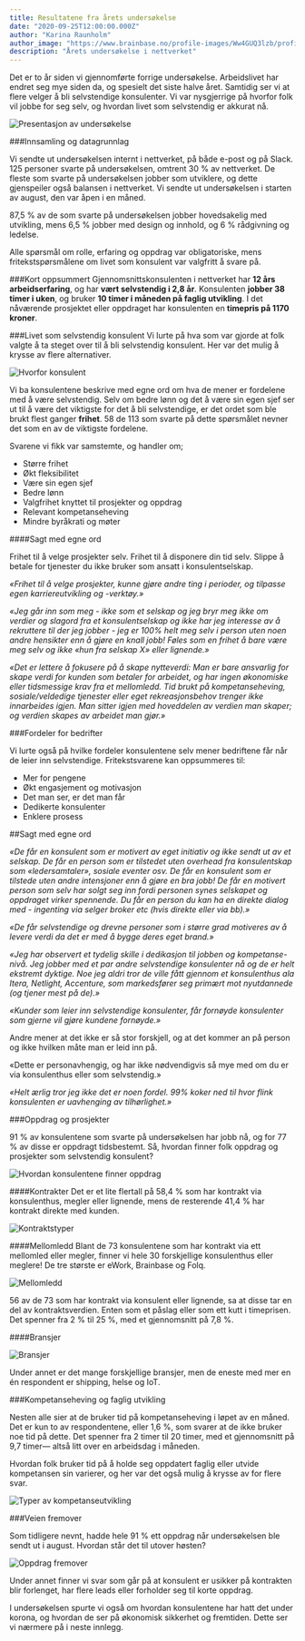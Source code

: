 ```yaml
---
title: Resultatene fra årets undersøkelse
date: "2020-09-25T12:00:00.000Z"
author: "Karina Raunholm"
author_image: "https://www.brainbase.no/profile-images/Ww4GUQ3lzb/profilePicture.jpg"
description: "Årets undersøkelse i nettverket"
---
```


Det er to år siden vi gjennomførte forrige undersøkelse. Arbeidslivet har endret seg mye siden da, og spesielt det siste halve året. Samtidig ser vi at flere velger å bli selvstendige konsulenter. Vi var nysgjerrige på hvorfor folk vil jobbe for seg selv, og hvordan livet som selvstendig er akkurat nå.

![Presentasjon av undersøkelse](./Undersokelse.png)

###Innsamling og datagrunnlag

Vi sendte ut undersøkelsen internt i nettverket, på både e-post og på Slack. 125 personer svarte på undersøkelsen, omtrent 30 % av nettverket. De fleste som svarte på undersøkelsen jobber som utviklere, og dette gjenspeiler også balansen i nettverket. Vi sendte ut undersøkelsen i starten av august, den var åpen i en måned.

87,5 % av de som svarte på undersøkelsen jobber hovedsakelig med utvikling, mens 6,5 % jobber med design og innhold, og 6 % rådgivning og ledelse.

Alle spørsmål om rolle, erfaring og oppdrag var obligatoriske, mens fritekstspørsmålene om livet som konsulent var valgfritt å svare på.

###Kort oppsummert
Gjennomsnittskonsulenten i nettverket har **12 års arbeidserfaring**, og har **vært selvstendig i 2,8 år**. Konsulenten **jobber 38 timer i uken**, og bruker **10 timer i måneden på faglig utvikling**. I det nåværende prosjektet eller oppdraget har konsulenten en **timepris på 1170 kroner**.

###Livet som selvstendig konsulent
Vi lurte på hva som var gjorde at folk valgte å ta steget over til å bli selvstendig konsulent. Her var det mulig å krysse av flere alternativer.

![Hvorfor konsulent](./Survey-01.png)

Vi ba konsulentene beskrive med egne ord om hva de mener er fordelene med å være selvstendig. Selv om bedre lønn og det å være sin egen sjef ser ut til å være det viktigste for det å bli selvstendige, er det ordet som ble brukt flest ganger **frihet**. 58 de 113 som svarte på dette spørsmålet nevner det som en av de viktigste fordelene.

Svarene vi fikk var samstemte, og handler om;

- Større frihet
- Økt fleksibilitet
- Være sin egen sjef
- Bedre lønn
- Valgfrihet knyttet til prosjekter og oppdrag
- Relevant kompetanseheving
- Mindre byråkrati og møter

####Sagt med egne ord

Frihet til å velge prosjekter selv. Frihet til å disponere din tid selv. Slippe å betale for tjenester du ikke bruker som ansatt i konsulentselskap.

*«Frihet til å velge prosjekter, kunne gjøre andre ting i perioder, og tilpasse egen karriereutvikling og -verktøy.»*

*«Jeg går inn som meg - ikke som et selskap og jeg bryr meg ikke om verdier og slagord fra et konsulentselskap og ikke har jeg interesse av å rekruttere til der jeg jobber - jeg er 100% helt meg selv i person uten noen andre hensikter enn å gjøre en knall jobb! Føles som en frihet å bare være meg selv og ikke «hun fra selskap X» eller lignende.»*

*«Det er lettere å fokusere på å skape nytteverdi: Man er bare ansvarlig for skape verdi for kunden som betaler for arbeidet, og har ingen økonomiske eller tidsmessige krav fra et mellomledd. Tid brukt på kompetanseheving, sosiale/veldedige tjenester eller eget rekreasjonsbehov trenger ikke innarbeides igjen. Man sitter igjen med hoveddelen av verdien man skaper; og verdien skapes av arbeidet man gjør.»*


###Fordeler for bedrifter

Vi lurte også på hvilke fordeler konsulentene selv mener bedriftene får når de leier inn selvstendige. Fritekstsvarene kan oppsummeres til:


- Mer for pengene
- Økt engasjement og motivasjon
- Det man ser, er det man får
- Dedikerte konsulenter
- Enklere prosess

##Sagt med egne ord

*«De får en konsulent som er motivert av eget initiativ og ikke sendt ut av et selskap. De får en person som er tilstedet uten overhead fra konsulentskap som «ledersamtaler», sosiale eventer osv. De får en konsulent som er tilstede uten andre intensjoner enn å gjøre en bra jobb! De får en motivert person som selv har solgt seg inn fordi personen synes selskapet og oppdraget virker spennende. Du får en person du kan ha en direkte dialog med - ingenting via selger broker etc (hvis direkte eller via bb).»*

*«De får selvstendige og drevne personer som i større grad motiveres av å levere verdi da det er med å bygge deres eget brand.»*

*«Jeg har observert et tydelig skille i dedikasjon til jobben og kompetanse-nivå. Jeg jobber med et par andre selvstendige konsulenter nå og de er helt ekstremt dyktige. Noe jeg aldri tror de ville fått gjennom et konsulenthus ala Itera, Netlight, Accenture, som markedsfører seg primært mot nyutdannede (og tjener mest på de).»*

*«Kunder som leier inn selvstendige konsulenter, får fornøyde konsulenter som gjerne vil gjøre kundene fornøyde.»*

Andre mener at det ikke er så stor forskjell, og at det kommer an på person og ikke hvilken måte man er leid inn på.

«Dette er personavhengig, og har ikke nødvendigvis så mye med om du er via konsulenthus eller som selvstendig.»

*«Helt ærlig tror jeg ikke det er noen fordel. 99% koker ned til hvor flink konsulenten er uavhenging av tilhørlighet.»*

###Oppdrag og prosjekter

91 % av konsulentene som svarte på undersøkelsen har jobb nå, og for 77 % av disse er oppdragt tidsbestemt. Så, hvordan finner folk oppdrag og prosjekter som selvstendig konsulent?

![Hvordan konsulentene finner oppdrag](./Survey-02.png)

####Kontrakter
Det er et lite flertall på 58,4 % som har kontrakt via konsulenthus, megler eller lignende, mens de resterende 41,4 % har kontrakt direkte med kunden.

![Kontraktstyper](./Survey-03.png)


####Mellomledd
Blant de 73 konsulentene som har kontrakt via ett mellomled eller megler, finner vi hele 30 forskjellige konsulenthus eller meglere! De tre største er eWork, Brainbase og Folq.

![Mellomledd](./Survey-04.png)


56 av de 73 som har kontrakt via konsulent eller lignende, sa at disse tar en del av kontraktsverdien. Enten som et påslag eller som ett kutt i timeprisen. Det spenner fra 2 % til 25 %, med et gjennomsnitt på 7,8 %.

####Bransjer

![Bransjer](./Survey-05.png)

Under annet er det mange forskjellige bransjer, men de eneste med mer en én respondent er shipping, helse og IoT.

###Kompetanseheving og faglig utvikling

Nesten alle sier at de bruker tid på kompetanseheving i løpet av en måned. Det er kun to av respondentene, eller 1,6 %, som svarer at de ikke bruker noe tid på dette. Det spenner fra 2 timer til 20 timer, med et gjennomsnitt på 9,7 timer— altså litt over en arbeidsdag i måneden.

Hvordan folk bruker tid på å holde seg oppdatert faglig eller utvide kompetansen sin varierer, og her var det også mulig å krysse av for flere svar.

![Typer av kompetanseutvikling](./Survey-06.png)

###Veien fremover

Som tidligere nevnt, hadde hele 91 % ett oppdrag når undersøkelsen ble sendt ut i august. Hvordan står det til utover høsten?

![Oppdrag fremover](./Survey-07.png)

Under annet finner vi svar som går på at konsulent er usikker på kontrakten blir forlenget, har flere leads eller forholder seg til korte oppdrag.

I undersøkelsen spurte vi også om hvordan konsulentene har hatt det under korona, og hvordan de ser på økonomisk sikkerhet og fremtiden. Dette ser vi nærmere på i neste innlegg.
